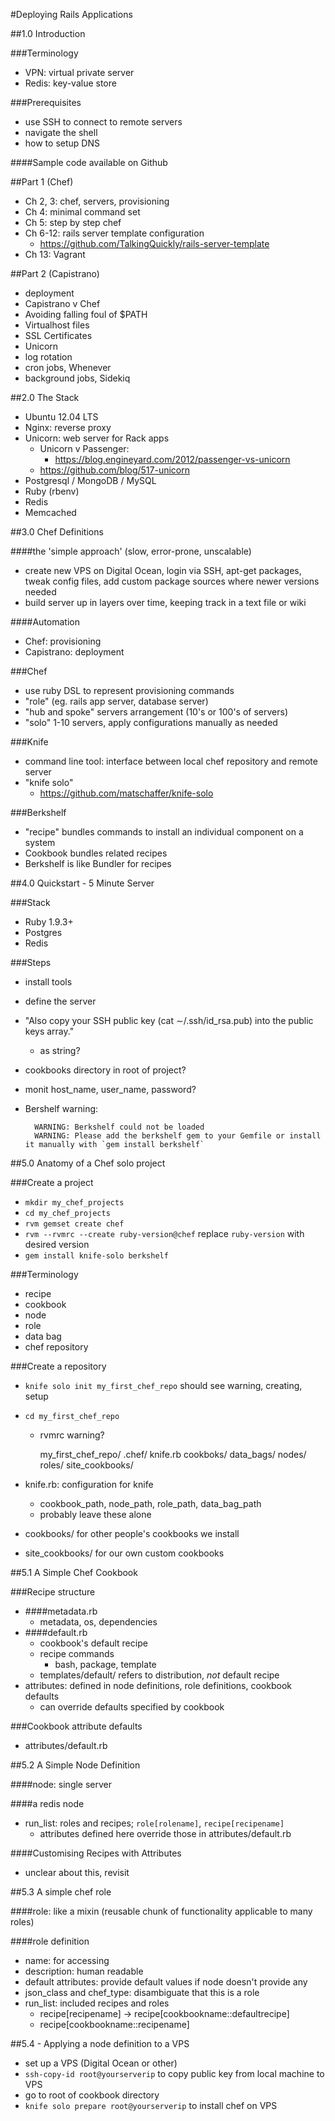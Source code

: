 #Deploying Rails Applications

##1.0 Introduction

###Terminology
- VPN: virtual private server
- Redis: key-value store

###Prerequisites
- use SSH to connect to remote servers
- navigate the shell
- how to setup DNS

####Sample code available on Github

##Part 1 (Chef)
- Ch 2, 3: chef, servers, provisioning
- Ch 4: minimal command set
- Ch 5: step by step chef
- Ch 6-12: rails server template configuration
	- https://github.com/TalkingQuickly/rails-server-template
- Ch 13: Vagrant

##Part 2 (Capistrano)
- deployment
- Capistrano v Chef
- Avoiding falling foul of $PATH
- Virtualhost files
- SSL Certificates
- Unicorn
- log rotation
- cron jobs, Whenever
- background jobs, Sidekiq

##2.0 The Stack

- Ubuntu 12.04 LTS
- Nginx: reverse proxy
- Unicorn: web server for Rack apps
	- Unicorn v Passenger:
		- https://blog.engineyard.com/2012/passenger-vs-unicorn
	- https://github.com/blog/517-unicorn
- Postgresql / MongoDB / MySQL
- Ruby (rbenv)
- Redis
- Memcached

##3.0 Chef Definitions

####the 'simple approach' (slow, error-prone, unscalable)

- create new VPS on Digital Ocean, login via SSH, apt-get packages, tweak config files, add custom package sources where newer versions needed
- build server up in layers over time, keeping track in a text file or wiki

####Automation

- Chef: provisioning
- Capistrano: deployment

###Chef

- use ruby DSL to represent provisioning commands
- "role" (eg. rails app server, database server)
- "hub and spoke" servers arrangement (10's or 100's of servers)
- "solo" 1-10 servers, apply configurations manually as needed

###Knife

- command line tool: interface between local chef repository and remote server
- "knife solo"
	- https://github.com/matschaffer/knife-solo

###Berkshelf

- "recipe" bundles commands to install an individual component on a system
- Cookbook bundles related recipes
- Berkshelf is like Bundler for recipes

##4.0 Quickstart - 5 Minute Server

###Stack

- Ruby 1.9.3+
- Postgres
- Redis

###Steps

- install tools
- define the server
- "Also copy your SSH public key (cat ∼/.ssh/id_rsa.pub) into the public keys array."
	- as string?
- cookbooks directory in root of project?
- monit host_name, user_name, password?
- Bershelf warning:

		WARNING: Berkshelf could not be loaded
		WARNING: Please add the berkshelf gem to your Gemfile or install it manually with `gem install berkshelf`
    
##5.0 Anatomy of a Chef solo project

###Create a project

- `mkdir my_chef_projects`
- `cd my_chef_projects`
- `rvm gemset create chef`
- `rvm --rvmrc --create ruby-version@chef` replace `ruby-version` with desired version
- `gem install knife-solo berkshelf`

###Terminology

- recipe
- cookbook
- node
- role
- data bag
- chef repository

###Create a repository

- `knife solo init my_first_chef_repo` should see warning, creating, setup
- `cd my_first_chef_repo`
	- rvmrc warning?

		my_first_chef_repo/
			.chef/
				knife.rb
			cookboks/
			data_bags/
			nodes/
			roles/
			site_cookbooks/

- knife.rb: configuration for knife
	- cookbook_path, node_path, role_path, data_bag_path
	- probably leave these alone
- cookbooks/ for other people's cookbooks we install
- site_cookbooks/ for our own custom cookbooks

##5.1 A Simple Chef Cookbook

###Recipe structure

- ####metadata.rb
	- metadata, os, dependencies
- ####default.rb
	- cookbook's default recipe
	- recipe commands
		- bash, package, template
	- templates/default/ refers to distribution, *not* default recipe
- attributes: defined in node definitions, role definitions, cookbook defaults
	- can override defaults specified by cookbook

###Cookbook attribute defaults

- attributes/default.rb

##5.2 A Simple Node Definition

####node: single server

####a redis node
- run_list: roles and recipes; `role[rolename]`, `recipe[recipename]`
	- attributes defined here override those in attributes/default.rb

####Customising Recipes with Attributes
- unclear about this, revisit

##5.3 A simple chef role

####role: like a mixin (reusable chunk of functionality applicable to many roles)

####role definition

- name: for accessing
- description: human readable
- default attributes: provide default values if node doesn't provide any
- json_class and chef_type: disambiguate that this is a role
- run_list: included recipes and roles
	- recipe[recipename] -> recipe[cookbookname::defaultrecipe]
	- recipe[cookbookname::recipename]

##5.4 - Applying a node definition to a VPS

- set up a VPS (Digital Ocean or other)
- `ssh-copy-id root@yourserverip` to copy public key from local machine to VPS
- go to root of cookbook directory
- `knife solo prepare root@yourserverip` to install chef on VPS